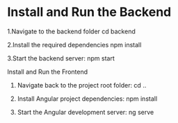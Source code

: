 # Install and Run the Backend

1.Navigate to the backend folder
cd backend

2.Install the required dependencies
npm install

3.Start the backend server:
npm start



Install and Run the Frontend

1. Navigate back to the project root folder:
cd ..

2. Install Angular project dependencies:
  npm install

3. Start the Angular development server:
ng serve
